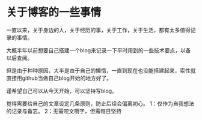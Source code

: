 # 关于博客的一些事情

一直以来，关于身边的人，关于经历的事，关于工作，关于生活，都有太多值得记录的事情。

大概半年以前想要自己搭建一个blog来记录一下平时用到的一些技术要点，以备以后查阅。

但是由于种种原因，大半是由于自己的懒惰，一直到现在也没能搭建起来，索性就直接用github当做自己blog开始的地方好了。

谨希望自己可以从今天开始，可以坚持写blog。

觉得需要给自己的文章设定几条原则，防止后续会偏离初心。
1：仅作为自我想法的记录与备忘。
2：无需咬文嚼字，但需每日坚持
